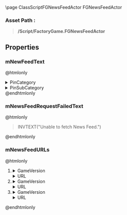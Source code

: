 \page ClassScriptFGNewsFeedActor FGNewsFeedActor
### Asset Path :
<b><blockquote>/Script/FactoryGame.FGNewsFeedActor</blockquote></b>
## Properties

### mNewFeedText
@htmlonly
<details>
 <summary>PinCategory</summary>
<blockquote>text</blockquote>
</details>
<details>
 <summary>PinSubCategory</summary>
<blockquote>text</blockquote>
</details>
@endhtmlonly

### mNewsFeedRequestFailedText
@htmlonly
<blockquote>INVTEXT("Unable to fetch News Feed.")</blockquote>
@endhtmlonly

### mNewsFeedURLs
@htmlonly
<ol>
<li>
<details>
 <summary>GameVersion</summary>
<blockquote>EGameVersion::GV_Main</blockquote>
</details>
<details>
 <summary>URL</summary>
<blockquote>http://ingamenews.satisfactorygame.com/main.news</blockquote>
</details>
</li>
<li>
<details>
 <summary>GameVersion</summary>
<blockquote>EGameVersion::GV_Experimental</blockquote>
</details>
<details>
 <summary>URL</summary>
<blockquote>http://ingamenews.satisfactorygame.com/experimental.news</blockquote>
</details>
</li>
<li>
<details>
 <summary>GameVersion</summary>
<blockquote>EGameVersion::GV_Other</blockquote>
</details>
<details>
 <summary>URL</summary>
<blockquote>http://ingamenews.satisfactorygame.com/other.news</blockquote>
</details>
</li>
</ol>
@endhtmlonly

